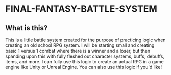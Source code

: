 # FINAL-FANTASY-BATTLE-SYSTEM

## What is this?
This is a little battle system created for the purpose of practicing logic when creating an old school RPG system. I will be starting small and creating basic 1 versus 1 combat where there is a winner and a loser, but then spanding upon this with fully fleshed out character systems, buffs, debuffs, items, and more. I can fully use this logic to create an actual RPG in a game engine like Unity or Unreal Engine. You can also use this logic if you'd like!

